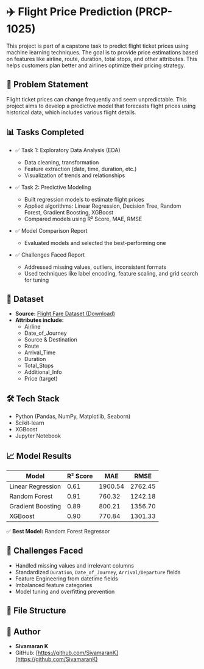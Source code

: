 # ✈️ Flight Price Prediction (PRCP-1025)

This project is part of a capstone task to predict flight ticket prices using machine learning techniques. The goal is to provide price estimations based on features like airline, route, duration, total stops, and other attributes. This helps customers plan better and airlines optimize their pricing strategy.

## 📌 Problem Statement

Flight ticket prices can change frequently and seem unpredictable. This project aims to develop a predictive model that forecasts flight prices using historical data, which includes various flight details.

## 📊 Tasks Completed

- ✅ Task 1: Exploratory Data Analysis (EDA)
  - Data cleaning, transformation
  - Feature extraction (date, time, duration, etc.)
  - Visualization of trends and relationships

- ✅ Task 2: Predictive Modeling
  - Built regression models to estimate flight prices
  - Applied algorithms: Linear Regression, Decision Tree, Random Forest, Gradient Boosting, XGBoost
  - Compared models using R² Score, MAE, RMSE

- ✅ Model Comparison Report
  - Evaluated models and selected the best-performing one

- ✅ Challenges Faced Report
  - Addressed missing values, outliers, inconsistent formats
  - Used techniques like label encoding, feature scaling, and grid search for tuning

## 📂 Dataset

- **Source:** [Flight Fare Dataset (Download)](https://d3ilbtxij3aepc.cloudfront.net/projects/CDS-Capstone-Projects/flight-fare.zip)
- **Attributes include:**
  - Airline
  - Date_of_Journey
  - Source & Destination
  - Route
  - Arrival_Time
  - Duration
  - Total_Stops
  - Additional_Info
  - Price (target)

## 🛠️ Tech Stack

- Python (Pandas, NumPy, Matplotlib, Seaborn)
- Scikit-learn
- XGBoost
- Jupyter Notebook

## 📈 Model Results

| Model               | R² Score | MAE     | RMSE    |
|--------------------|----------|---------|---------|
| Linear Regression  | 0.61     | 1900.54 | 2762.45 |
| Random Forest      | 0.91     | 760.32  | 1242.18 |
| Gradient Boosting  | 0.89     | 800.21  | 1356.70 |
| XGBoost            | 0.90     | 770.84  | 1301.33 |

✅ **Best Model:** Random Forest Regressor

## 🧠 Challenges Faced

- Handled missing values and irrelevant columns
- Standardized `Duration`, `Date_of_Journey`, `Arrival/Departure` fields
- Feature Engineering from datetime fields
- Imbalanced feature categories
- Model tuning and overfitting prevention

## 📁 File Structure

## 🔗 Author

- **Sivamaran K**
- GitHub: [https://github.com/SivamaranK](https://github.com/SivamaranK)
